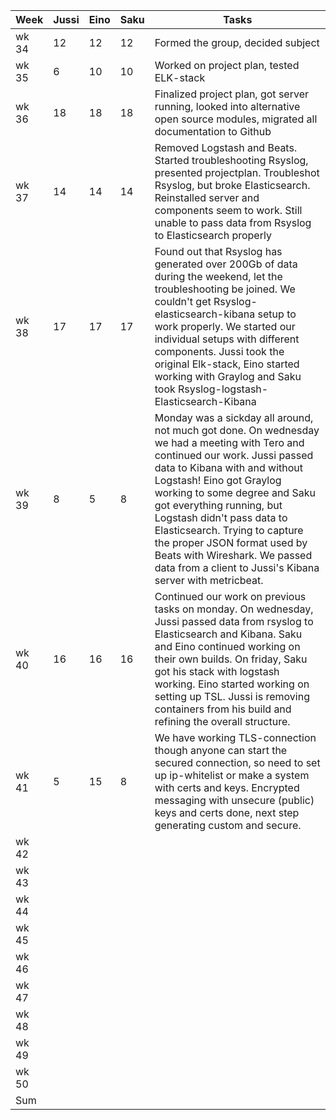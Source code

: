 |Week |Jussi | Eino | Saku | Tasks |
|-----|------|-----|------|------|
|wk 34|12|12|12|Formed the group, decided subject|
|wk 35|6|10|10|Worked on project plan, tested ELK-stack|
|wk 36|18|18|18|Finalized project plan, got server running, looked into alternative open source modules, migrated all documentation to Github|
|wk 37|14|14|14|Removed Logstash and Beats. Started troubleshooting Rsyslog, presented projectplan. Troubleshot Rsyslog, but broke Elasticsearch. Reinstalled server and components seem to work. Still unable to pass data from Rsyslog to Elasticsearch properly|
|wk 38|17|17|17|Found out that Rsyslog has generated over 200Gb of data during the weekend, let the troubleshooting be joined. We couldn't get Rsyslog-elasticsearch-kibana setup to work properly. We started our individual setups with different components. Jussi took the original Elk-stack, Eino started working with Graylog and Saku took Rsyslog-logstash-Elasticsearch-Kibana|
|wk 39|8|5|8|Monday was a sickday all around, not much got done. On wednesday we had a meeting with Tero and continued our work. Jussi passed data to Kibana with and without Logstash! Eino got Graylog working to some degree and Saku got everything running, but Logstash didn't pass data to Elasticsearch. Trying to capture the proper JSON format used by Beats with Wireshark. We passed data from a client to Jussi's Kibana server with metricbeat.|
|wk 40|16|16|16|Continued our work on previous tasks on monday. On wednesday, Jussi passed data from rsyslog to Elasticsearch and Kibana. Saku and Eino continued working on their own builds. On friday, Saku got his stack with logstash working. Eino started working on setting up TSL. Jussi is removing containers from his build and refining the overall structure.|
|wk 41|5|15|8|We have working TLS-connection though anyone can start the secured connection, so need to set up ip-whitelist or make a system with certs and keys. Encrypted messaging with unsecure (public) keys and certs done, next step generating custom and secure.|
|wk 42|||||
|wk 43|||||
|wk 44|||||
|wk 45|||||
|wk 46|||||
|wk 47|||||
|wk 48|||||
|wk 49|||||
|wk 50|||||
|Sum  |||||
